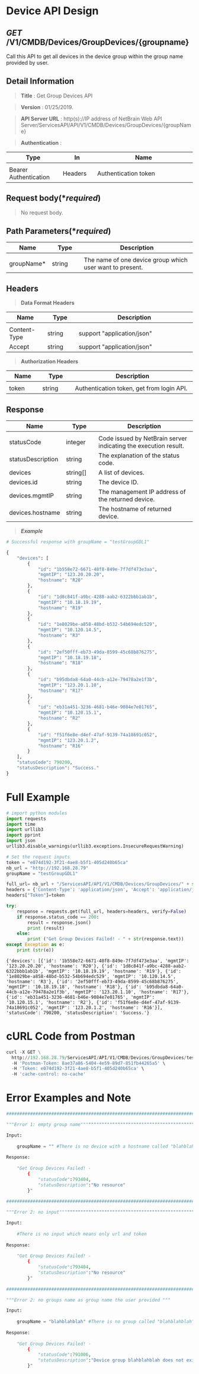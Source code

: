 
# Device API Design

## ***GET*** /V1/CMDB/Devices/GroupDevices/{groupname}
Call this API to get all devices in the device group within the group name provided by user.

## Detail Information

> **Title** : Get Group Devices API<br>

> **Version** : 01/25/2019.

> **API Server URL** : http(s)://IP address of NetBrain Web API Server/ServicesAPI/API/V1/CMDB/Devices/GroupDevices/{groupName}

> **Authentication** : 

|**Type**|**In**|**Name**|
|------|------|------|
|<img width=100/>|<img width=100/>|<img width=500/>|
|Bearer Authentication| Headers | Authentication token | 

## Request body(****required***)

> No request body.

## Path Parameters(****required***)

|**Name**|**Type**|**Description**|
|------|------|------|
|<img width=100/>|<img width=100/>|<img width=500/>|
| groupName* | string  | The name of one device group which user want to present. |

## Headers

> **Data Format Headers**

|**Name**|**Type**|**Description**|
|------|------|------|
|<img width=100/>|<img width=100/>|<img width=500/>|
| Content-Type | string  | support "application/json" |
| Accept | string  | support "application/json" |

> **Authorization Headers**

|**Name**|**Type**|**Description**|
|------|------|------|
|<img width=100/>|<img width=100/>|<img width=500/>|
| token | string  | Authentication token, get from login API. |


## Response

|**Name**|**Type**|**Description**|
|------|------|------|
|<img width=100/>|<img width=100/>|<img width=500/>|
|statusCode| integer | Code issued by NetBrain server indicating the execution result.  |
|statusDescription| string | The explanation of the status code. |
|devices| string[] | A list of devices. |
|devices.id | string | The device ID. |
|devices.mgmtIP| string | The management IP address of the returned device. |
|devices.hostname| string | The hostname of returned device. |

> ***Example***



```python
# Successful response with groupName = "testGroupGDL1"

{
    "devices": [
        {
            "id": "1b558e72-6671-48f8-849e-7f7df473e3aa",
            "mgmtIP": "123.20.20.20",
            "hostname": "R20"
        },
        {
            "id": "1d8c841f-a9bc-4288-aab2-6322bbb1ab1b",
            "mgmtIP": "10.18.19.19",
            "hostname": "R19"
        },
        {
            "id": "1e8029be-a858-48bd-b532-54b694edc529",
            "mgmtIP": "10.120.14.5",
            "hostname": "R3"
        },
        {
            "id": "2ef50fff-eb73-49da-8599-45c68b876275",
            "mgmtIP": "10.18.19.18",
            "hostname": "R18"
        },
        {
            "id": "b95dbda8-64a0-44cb-a12e-79478a2e1f3b",
            "mgmtIP": "123.20.1.10",
            "hostname": "R17"
        },
        {
            "id": "eb31a451-3236-4681-b46e-9084e7e01765",
            "mgmtIP": "10.120.15.1",
            "hostname": "R2"
        },
        {
            "id": "f51f6e8e-d4ef-47af-9139-74a18691c052",
            "mgmtIP": "123.20.1.2",
            "hostname": "R16"
        }
    ],
    "statusCode": 790200,
    "statusDescription": "Success."
}
```

# Full Example


```python
# import python modules 
import requests
import time
import urllib3
import pprint
import json
urllib3.disable_warnings(urllib3.exceptions.InsecureRequestWarning)

# Set the request inputs
token = "e074d192-3f21-4ae8-b5f1-405d240b65ca"
nb_url = "http://192.168.28.79"
groupName = "testGroupGDL1"

full_url= nb_url + "/ServicesAPI/API/V1/CMDB/Devices/GroupDevices/" + str(groupName)
headers = {'Content-Type': 'application/json', 'Accept': 'application/json'}
headers["Token"]=token

try:
    response = requests.get(full_url, headers=headers, verify=False)
    if response.status_code == 200:
        result = response.json()
        print (result)
    else:
        print ("Get Group Devices Failed! - " + str(response.text))
except Exception as e:
    print (str(e))
```

    {'devices': [{'id': '1b558e72-6671-48f8-849e-7f7df473e3aa', 'mgmtIP': '123.20.20.20', 'hostname': 'R20'}, {'id': '1d8c841f-a9bc-4288-aab2-6322bbb1ab1b', 'mgmtIP': '10.18.19.19', 'hostname': 'R19'}, {'id': '1e8029be-a858-48bd-b532-54b694edc529', 'mgmtIP': '10.120.14.5', 'hostname': 'R3'}, {'id': '2ef50fff-eb73-49da-8599-45c68b876275', 'mgmtIP': '10.18.19.18', 'hostname': 'R18'}, {'id': 'b95dbda8-64a0-44cb-a12e-79478a2e1f3b', 'mgmtIP': '123.20.1.10', 'hostname': 'R17'}, {'id': 'eb31a451-3236-4681-b46e-9084e7e01765', 'mgmtIP': '10.120.15.1', 'hostname': 'R2'}, {'id': 'f51f6e8e-d4ef-47af-9139-74a18691c052', 'mgmtIP': '123.20.1.2', 'hostname': 'R16'}], 'statusCode': 790200, 'statusDescription': 'Success.'}
    

# cURL Code from Postman


```python
curl -X GET \
  http://192.168.28.79/ServicesAPI/API/V1/CMDB/Devices/GroupDevices/testGroupGDL1 \
  -H 'Postman-Token: 8ae37a86-5404-4e59-89d7-851fb44265a5' \
  -H 'Token: e074d192-3f21-4ae8-b5f1-405d240b65ca' \
  -H 'cache-control: no-cache'
```

# Error Examples and Note


```python
###################################################################################################################    

"""Error 1: empty group name"""""""""""""""""""""""""""""""""""""""""""""""""""""""""""""""

Input:
    
    groupName = "" #There is no device with a hostname called "blahblahblah" in users working domain.
    
Response:
    
    "Get Group Devices Failed! - 
        {
            "statusCode":793404,
            "statusDescription":"No resource"
        }"
        
###################################################################################################################    

"""Error 2: no input"""""""""""""""""""""""""""""""""""""""""""""""""""""""""""""""

Input:
    
    #There is no input which means only url and token
    
Response:
    
    "Get Group Devices Failed! - 
        {
            "statusCode":793404,
            "statusDescription":"No resource"
        }"
        
###################################################################################################################    

"""Error 2: no groups name as group name the user provided """

Input:
    
    groupName = "blahblahblah" #There is no group called "blahblahblah"
    
Response:
    
    "Get Group Devices Failed! - 
        {
            "statusCode":791006,
            "statusDescription":"Device group blahblahblah does not exist."
        }"
```
